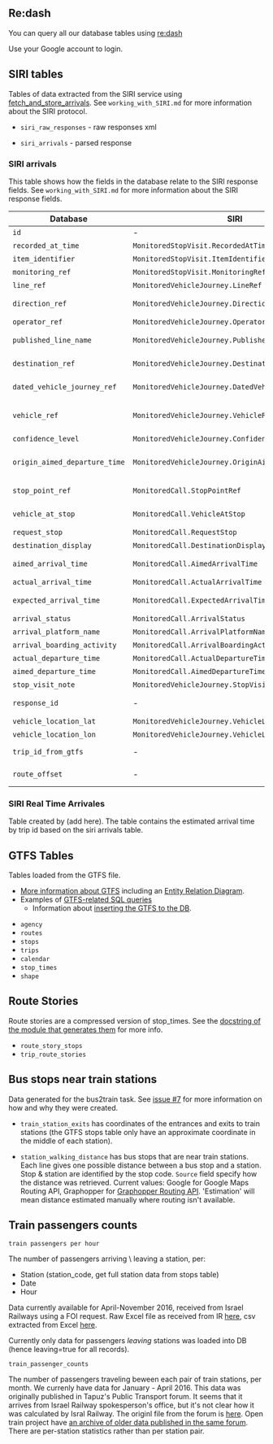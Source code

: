 ## Re:dash
You can query all our database tables using [re:dash](app.redash.io/hasadna)

Use your Google account to login.

## SIRI tables

Tables of data extracted from the SIRI service using [fetch_and_store_arrivals](https://github.com/hasadna/open-bus/blob/master/doc/fetch_and_store_arrivals.md). See `working_with_SIRI.md` for more information about the SIRI protocol. 

- `siri_raw_responses` - raw responses xml

- `siri_arrivals` - parsed response

### SIRI arrivals

This table shows how the fields in the database relate to the SIRI response fields. See `working_with_SIRI.md` for more information about the SIRI response fields. 

| Database                      | SIRI                                     | Description                              |
| ----------------------------- | ---------------------------------------- | ---------------------------------------- |
| `id`                          | -                                        | database auto increment identifier       |
| `recorded_at_time`            | `MonitoredStopVisit.RecordedAtTime`      | time stamp                               |
| `item_identifier`             | `MonitoredStopVisit.ItemIdentifier`      | ?                                        |
| `monitoring_ref`              | `MonitoredStopVisit.MonitoringRef`       | ?                                        |
| `line_ref`                    | `MonitoredVehicleJourney.LineRef`        | GTFS route code                          |
| `direction_ref`               | `MonitoredVehicleJourney.DirectionRef`   | probably direction from GTFS routes table (values are 1, 2 or 3) |
| `operator_ref`                | `MonitoredVehicleJourney.OperatorRef`    | GTFS agency id                           |
| `published_line_name`         | `MonitoredVehicleJourney.PublishedLineName` | Line number as it appears to the public (e.g. on the bus) |
| `destination_ref`             | `MonitoredVehicleJourney.DestinationRef` | GTFS stop code of the destination (last stop) |
| `dated_vehicle_journey_ref`   | `MonitoredVehicleJourney.DatedVehicleJourneyRef` | **should be** the GTFS trip id, in practice always empty |
| `vehicle_ref`                 | `MonitoredVehicleJourney.VehicleRef`     | Vehicle identifier, usually vehicle registration number (but in Dan an internal "machine number") |
| `confidence_level`            | `MonitoredVehicleJourney.ConfidenceLevel` | always empty                             |
| `origin_aimed_departure_time` | `MonitoredVehicleJourney.OriginAimedDepartureTime` | **probably** the planned departure time from the first stop. If true, could be matched to find the trip in the GTFS. |
| `stop_point_ref`              | `MonitoredCall.StopPointRef`             | Stop code for which the rest of the Monitor Call information applies. |
| `vehicle_at_stop`             | `MonitoredCall.VehicleAtStop`            | Boolean field - is the bus currently in the stop. |
| `request_stop`                | `MonitoredCall.RequestStop`              | always false                             |
| `destination_display`         | `MonitoredCall.DestinationDisplay`       | always empty                             |
| `aimed_arrival_time`          | `MonitoredCall.AimedArrivalTime`         | Planned arrival time to stop (according to GTFS?) |
| `actual_arrival_time`         | `MonitoredCall.ActualArrivalTime`        | always empty                             |
| `expected_arrival_time`       | `MonitoredCall.ExpectedArrivalTime`      | Current estimated arrival time to stop (time to be displayed on signs / apps) |
| `arrival_status`              | `MonitoredCall.ArrivalStatus`            | delayed, onTime or empty                 |
| `arrival_platform_name`       | `MonitoredCall.ArrivalPlatformName`      | always empty                             |
| `arrival_boarding_activity`   | `MonitoredCall.ArrivalBoardingActivity`  | always empty                             |
| `actual_departure_time`       | `MonitoredCall.ActualDepartureTime`      | always empty                             |
| `aimed_departure_time`        | `MonitoredCall.AimedDepartureTime`       | always empty                             |
| `stop_visit_note`             | `MonitoredVehicleJourney.StopVisitNote`  | always empty                             |
| `response_id`                 | -                                        | Foreign key for matching raw in SIRI_raw_responses |
| `vehicle_location_lat`        | `MonitoredVehicleJourney.VehicleLocation.Latitude` | Location of the vehicle                  |
| `vehicle_location_lon`        | `MonitoredVehicleJourney.VehicleLocation.Longitude` | Location of the vehicle                  |
| `trip_id_from_gtfs`           | -                                        | trip id matched by `adding_trip_id_to_siri_from_gtfs.sql`|
| `route_offset`                | -                                        |  the location of the vechile comparing to the route in percentage. |

### SIRI Real Time Arrivales

Table created by (add here). The table contains the estimated arrival time by trip id based on the siri arrivals table.

## GTFS Tables

Tables loaded from the GTFS file. 
* [More information about GTFS](https://github.com/hasadna/open-bus/blob/master/doc/working_with_GTFS.md) including an [Entity Relation Diagram](https://github.com/hasadna/open-bus/blob/master/doc/gtfs_src_entity_diagram.png). 
* Examples of [GTFS-related SQL queries](https://github.com/hasadna/open-bus/blob/master/doc/useful_GTFS_queries.md)
    * Information about [inserting the GTFS to the DB](https://github.com/hasadna/open-bus/blob/master/doc/Inserting_GTFS_to_PostGRES.md).

- `agency`
- `routes`
- `stops`
- `trips`
- `calendar`
- `stop_times`
- `shape`

## Route Stories

Route stories are a compressed version of stop_times. See the [docstring of the module that generates them](https://github.com/hasadna/open-bus/blob/master/gtfs/parser/route_stories.py) for more info.

* `route_story_stops`
* `trip_route_stories` 

## Bus stops near train stations

Data generated for the bus2train task.  See [issue #7](https://github.com/hasadna/open-bus/issues/7) for more information on how and why they were created. 

- `train_station_exits` has coordinates of the entrances and exits to train stations (the GTFS stops table only have an approximate coordinate in the middle of each station). 

- `station_walking_distance` has bus stops that are near train stations. Each line gives one possible distance between a bus stop and a station. Stop & station are identified by the stop code. `Source` field specify how the distance was retrieved. Current values: Google for Google Maps Routing API, Graphopper for [Graphopper Routing API](https://graphhopper.com/). 'Estimation' will mean distance estimated manually where routing isn't available. 


## Train passengers counts

  `train passengers per hour`

The number of passengers arriving \ leaving a station, per:

- Station (station_code, get full station data from stops table)
- Date
- Hour 

Data currently available for April-November 2016, received from Israel Railways using a FOI request. Raw Excel file as received from IR [here]([https://drive.google.com/drive/u/0/folders/0B9FEqRIWfmxLZllpdzlndVh2TVE](https://drive.google.com/drive/u/0/folders/0B9FEqRIWfmxLZllpdzlndVh2TVE)), csv extracted from Excel [here](https://drive.google.com/open?id=0B9FEqRIWfmxLMDl4VnBKcU1Qd0E). 

Currently only data for passengers *leaving* stations was loaded into DB (hence leaving=true for all records). 

`train_passenger_counts`

The number of passengers traveling beween each pair of train stations, per month. We currenly have data for January - April 2016. This data was originally published in Tapuz's Public Transport forum. It seems that it arrives from Israel Railway spokesperson's office, but it's not clear how it was calculated by Isral Railway. The originl file from the forum is [here](https://github.com/daphshez/openbus_data/blob/master/train_station_passengers/passenger%20by%20line%202016-01-04.xlsx).  Open train project have [an archive of older data published in the same forum](http://otrain.org/files/count/). There are per-station statistics rather than per station pair. 



